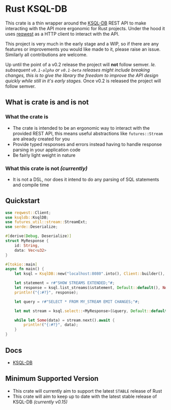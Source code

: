 # Rust KSQL-DB

This crate is a thin wrapper around the [KSQL-DB](https://ksqldb.io/) REST API
to make interacting with the API more ergonomic for Rust projects. Under the
hood it uses [reqwest](https://docs.rs/reqwest/latest) as a HTTP client to
interact with the API.

This project is very much in the early stage and a WIP, so if there are any
features or improvements you would like made to it, please raise an issue.
Similarly all contributions are welcome.

Up until the point of a v0.2 release the project will **not** follow semver. _Ie.
subsequent `v0.1-alpha` or `v0.1-beta` releases might include breaking changes,
this is to give the library the freedom to improve the API design quickly while
still in it's early stages._ Once v0.2 is released the project will follow
semver.

## What is crate is and is not

### What the crate is

- The crate is intended to be an ergonomic way to interact with the provided REST API,
  this means useful abstractions like `futures::Stream` are already created for you
- Provide typed responses and errors instead having to handle response
  parsing in your application code
- Be fairly light weight in nature

### What this crate is not _(currently)_

- It is not a DSL, nor does it intend to do any parsing of SQL statements and
  compile time

## Quickstart

```rust
use reqwest::Client;
use ksqldb::KsqlDB;
use futures_util::stream::StreamExt;
use serde::Deserialize;

#[derive(Debug, Deserialize)]
struct MyResponse {
    id: String,
    data: Vec<u32>
}

#[tokio::main]
async fn main() {
    let ksql = KsqlDB::new("localhost:8080".into(), Client::builder(), false).unwrap();

    let statement = r#"SHOW STREAMS EXTENDED;"#;
    let response = ksql.list_streams(&statement, Default::default(), None).await.unwrap();
    println!("{:#?}", response);

    let query = r#"SELECT * FROM MY_STREAM EMIT CHANGES;"#;

    let mut stream = ksql.select::<MyResponse>(&query, Default::default()).await.unwrap();

    while let Some(data) = stream.next().await {
        println!("{:#?}", data);
    }
}
```

## Docs

- [KSQL-DB](https://docs.ksqldb.io/en/0.15.0-ksqldb/reference/)

## Minimum Supported Version

- This crate will currently aim to support the latest `STABLE` release of Rust
- This crate will aim to keep up to date with the latest stable release of
  KSQL-DB _(currently v0.15)_
